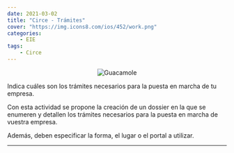 ```yaml
---
date: 2021-03-02
title: "Circe - Trámites"
cover: "https://img.icons8.com/ios/452/work.png"
categories: 
    - EIE
tags:
    - Circe
---
```


<center><img alt="Guacamole" src="https://www.emprenderencanarias.es/wp-content/uploads/2018/11/CREACI%C3%93N_ONLINE_CIRCE-230x185.png"/></center>

Indica cuáles son los trámites necesarios para la puesta en marcha de tu empresa.

Con esta actividad se propone la creación de un dossier en la que se enumeren y detallen los trámites necesarios para la puesta en marcha de vuestra empresa.

Además, deben especificar la forma, el lugar o el portal a utilizar. 

<hr>


